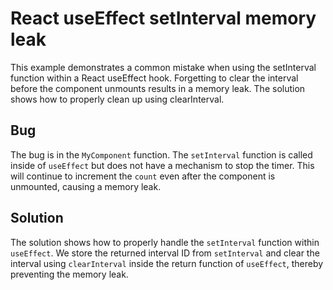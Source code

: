 # React useEffect setInterval memory leak
This example demonstrates a common mistake when using the setInterval function within a React useEffect hook.  Forgetting to clear the interval before the component unmounts results in a memory leak. The solution shows how to properly clean up using clearInterval.

## Bug
The bug is in the `MyComponent` function. The `setInterval` function is called inside of `useEffect` but does not have a mechanism to stop the timer.  This will continue to increment the `count` even after the component is unmounted, causing a memory leak.

## Solution
The solution shows how to properly handle the `setInterval` function within `useEffect`. We store the returned interval ID from `setInterval` and clear the interval using `clearInterval` inside the return function of `useEffect`, thereby preventing the memory leak.
